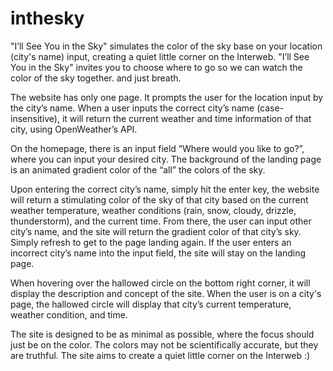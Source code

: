 # inthesky
"I’ll See You in the Sky" simulates the color of the sky base on your location (city's name) input, creating a quiet little corner on the Interweb. "I’ll See You in the Sky" invites you to choose where to go so we can watch the color of the sky together. and just breath.

The website has only one page. It prompts the user for the location input by the city’s name.
When a user inputs the correct city’s name (case-insensitive), it will return the current weather and time information of that city, using OpenWeather’s API.

On the homepage, there is an input field “Where would you like to go?”, where you can input your desired city.
The background of the landing page is an animated gradient color of the “all” the colors of the sky.

Upon entering the correct city’s name, simply hit the enter key,
the website will return a stimulating color of the sky of that city based on the current weather temperature,
weather conditions (rain, snow, cloudy, drizzle, thunderstorm), and the current time. From there, the user can input other city’s name,
and the site will return the gradient color of that city’s sky. Simply refresh to get to the page landing again.
If the user enters an incorrect city’s name into the input field, the site will stay on the landing page.

When hovering over the hallowed circle on the bottom right corner, it will display the description and concept of the site.
When the user is on a city's page, the hallowed circle will display that city’s current temperature, weather condition, and time.

The site is designed to be as minimal as possible, where the focus should just be on the color.
The colors may not be scientifically accurate, but they are truthful.
The site aims to create a quiet little corner on the Interweb :)
